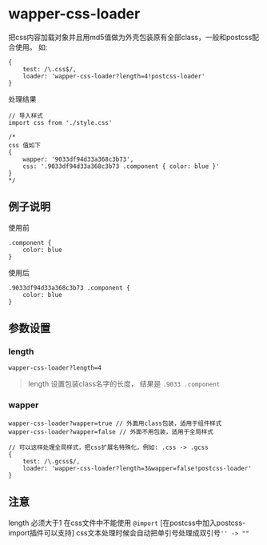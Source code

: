 # wapper-css-loader
把css内容加载对象并且用md5值做为外壳包装原有全部class，一般和postcss配合使用。
如:
```
{
    test: /\.css$/,
    loader: 'wapper-css-loader?length=4!postcss-loader'
}
```
处理结果
```
// 导入样式
import css from './style.css'

/*
css 值如下
{
    wapper: '9033df94d33a368c3b73',
    css: '.9033df94d33a368c3b73 .component { color: blue }'
}
*/
```

## 例子说明

使用前
```
.component {
    color: blue
}
```
使用后
```
.9033df94d33a368c3b73 .component {
    color: blue
}
```
## 参数设置

### length

```
wapper-css-loader?length=4
```
> length 设置包装class名字的长度，
> 结果是 ```.9033 .component```

### wapper

```
wapper-css-loader?wapper=true // 外面用class包装，适用于组件样式
wapper-css-loader?wapper=false // 外面不用包装，适用于全局样式

```

```
// 可以这样处理全局样式，把css扩展名特殊化，例如: .css -> .gcss 
{
    test: /\.gcss$/,
    loader: 'wapper-css-loader?length=3&wapper=false!postcss-loader'
}
```

## 注意

length 必须大于1
在css文件中不能使用 ```@import```  [在postcss中加入postcss-import插件可以支持]
css文本处理时候会自动把单引号处理成双引号``` '' -> "" ```